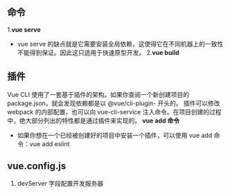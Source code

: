 ## 命令
1.**vue serve**
- vue serve 的缺点就是它需要安装全局依赖，这使得它在不同机器上的一致性不能得到保证。因此这只适用于快速原型开发。
2.**vue build**

## 插件
Vue CLI 使用了一套基于插件的架构。如果你查阅一个新创建项目的 package.json，就会发现依赖都是以 @vue/cli-plugin- 开头的。
插件可以修改 webpack 的内部配置，也可以向 vue-cli-service 注入命令。在项目创建的过程中，绝大部分列出的特性都是通过插件来实现的。
**vue add 命令**
- 如果你想在一个已经被创建好的项目中安装一个插件，可以使用 vue add 命令：vue add eslint

## vue.config.js
1. devServer 字段配置开发服务器
